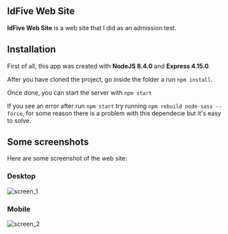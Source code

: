 ## IdFive Web Site ##
**IdFive Web Site** is a web site that I did as an admission test.

## Installation ##

First of all, this app was created with **NodeJS 8.4.0** and **Express 4.15.0**.

After you have cloned the project, go inside the folder a run `npm install`.

Once done, you can start the server with `npm start`

If you see an error after run `npm start` try running `npm rebuild node-sass --force`, for some reason there is a problem with this dependecie but it's easy to solve.

## Some screenshots ##

Here are some screenshot of the web site:

### Desktop ###

![screen_1](https://github.com/ftovaro/idfive_website/blob/master/screenshots/screen_desktop.png)

### Mobile ###

![screen_2](https://github.com/ftovaro/idfive_website/blob/master/screenshots/screen_mobile.png)
